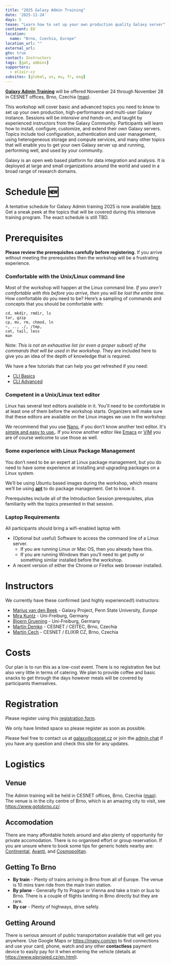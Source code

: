 ```yaml
---
title: "2025 Galaxy Admin Training"
date: '2025-11-24'
days: 5
tease: "Learn how to set up your own production quality Galaxy server"
continent: EU
location:
  name: "Brno, Czechia, Europe"
location_url: ""
external_url:
gtn: true
contact: Instructors
tags: [gat, admins]
supporters:
  - elixir-cz
subsites: [global, us, eu, fr, esg]
---
```


**[Galaxy Admin Training](https://github.com/orgs/galaxyproject/projects/73)** will be offered November 24 through November 28 in CESNET offices, Brno, Czechia ([map](https://maps.app.goo.gl/btN9zLdmwA8ubeSPA)).

This workshop will cover basic and advanced topics you need to know to set up your own production, high-performance and multi-user Galaxy instance.
Sessions will be *intensive and hands-on*, and taught by experienced instructors from the Galaxy Community.
Participants will learn how to install, configure, customize, and extend their own Galaxy servers. Topics include tool configuration, authentication and user management,
using heterogeneous storage and compute services, and many other topics that will enable you to get your own Galaxy server up and running,
performing well, and used by your community.

Galaxy is an open web based platform for data integration and analysis. It is deployed at large and small organizations
around the world and used in a broad range of research domains.

# Schedule 🆕

A tentative schedule for Galaxy Admin training 2025 is now available [here](https://github.com/orgs/galaxyproject/projects/73). Get a sneak peek at the topics that will be covered during this intensive training program. The exact schedule is still TBD.

# Prerequisites

**Please review the prerequisites carefully before registering.**  If you arrive without meeting the prerequisites then the workshop will be a frustrating experience.

### Comfortable with the Unix/Linux command line

Most of the workshop will happen at the Linux command line.  *If you aren’t comfortable with this before you arrive, then you will be lost the entire time.*  How comfortable do you need to be?  Here’s a sampling of commands and concepts that you should be comfortable with:

  ```
cd, mkdir, rmdir, ls
tar, gzip
cp, mv, rm, chmod, ln 
~, .., ./, /tmp,
cat, tail, less
man
```

Note: *This is not an exhaustive list (or even a proper subset) of the commands that will be used in the workshop.*  They are included here to give you an idea of the depth of knowledge that is required.

We have a few tutorials that can help you get refreshed if you need:
- [CLI Basics](https://training.galaxyproject.org/training-material/topics/data-science/tutorials/cli-basics/tutorial.html)
- [CLI Advanced](https://training.galaxyproject.org/training-material/topics/data-science/tutorials/cli-advanced/tutorial.html)

### Competent in a Unix/Linux text editor

Linux has several text editors available in it. You'll need to be comfortable in at least one of them before the workshop starts. Organizers will make sure that these editors are available on the Linux images we use in the workshop:

We recommend that you use [Nano](https://www.nano-editor.org/), if you don't know another text editor. It's [simple and easy to use.](https://www.howtogeek.com/42980/the-beginners-guide-to-nano-the-linux-command-line-text-editor/). If you know another editor like [Emacs](https://www.gnu.org/software/emacs/) or [VIM](http://www.vim.org/) you are of course welcome to use those as well.

### Some experience with Linux Package Management

You don’t need to be an expert at Linux package management, but you do need to have some experience at installing and upgrading packages on a Linux system.

We’ll be using Ubuntu based images during the workshop, which means we’ll be using **[apt](https://help.ubuntu.com/community/AptGet/Howto)** to do package management.  Get to know it.

Prerequisites include all of the Introduction Session prerequisites, plus familiarity with the topics presented in that session.

### Laptop Requirements

All participants should bring a wifi-enabled laptop with

* (Optional but useful) Software to access the command line of a Linux server.
    * If you are running Linux or Mac OS, then you already have this.
    * If you are running Windows than you’ll need to get putty or something similar installed before the workshop.
* A recent version of either the Chrome or Firefox web browser installed.

# Instructors

We currently have these confirmed (and highly experienced!) instructors:

* [Marius van den Beek](https://github.com/mvdbeek) - Galaxy Project, Penn State University, *Europe*
* [Mira Kuntz](https://github.com/mira-miracoli) - Uni-Freiburg, Germany
* [Bjoern Gruening](https://github.com/bgruening) - Uni-Freiburg, Germany
* [Martin Demko](https://github.com/martindemko) - CESNET / CEITEC, Brno, Czechia
* [Martin Cech](https://github.com/martenson) - CESNET / ELIXIR CZ, Brno, Czechia

# Costs

Our plan is to run this as a low-cost event. There is no registration fee but also very little in terms of catering. We plan to provide coffee and basic snacks to get through the days however meals will be covered by participants themselves.

# Registration

Please register using this [registration form](https://forms.gle/ai7Ua6CBQoFrw4yK8).

We only have limited space so please register as soon as possible.

Please feel free to contact us at galaxy@cesnet.cz or join the [admin chat](https://matrix.to/#/#galaxyproject_admins:gitter.im) if you have any question and check this site for any updates.

# Logistics

## Venue

The Admin training will be held in CESNET offices, Brno, Czechia ([map](https://maps.app.goo.gl/btN9zLdmwA8ubeSPA)).
The venue is in the city centre of Brno, which is an amazing city to visit, see https://www.gotobrno.cz/.

## Accomodation

There are many affordable hotels around and also plenty of opportunity for private accomodation. There is no organised effort or group reservation. If you are unsure where to book some tips for generic hotels nearby are: [Continental](https://www.continentalbrno.cz/en), [Avanti](https://www.hotelavanti.cz/en/), and [Cosmopolitan](https://www.hotelcosmopolitan.cz/en/).

## Getting To Brno

* **By train** - Plenty of trains arriving in Brno from all of Europe. The venue is 10 mins tram ride from the main train station.
* **By plane** - Generally fly to Prague or Vienna and take a train or bus to Brno. There is a couple of flights landing in Brno directly but they are rare.
* **By car** - Plenty of highways, drive safely.

## Getting Around

There is serious amount of public transportation available that will get you anywhere. Use Google Maps or https://mapy.com/en to find connections and use your card, phone, watch and any other **contactless** payment device to easily pay for it when entering the vehicle (details at https://www.pipniajed.cz/en.html). 
